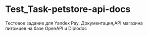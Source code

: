 # Test_Task-petstore-api-docs
 Тестовое задание для Yandex Pay.  Документация,API магазина питомцев на базе OpenAPI и Diplodoc
